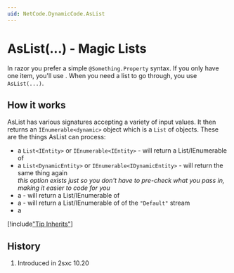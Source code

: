 ```yaml
---
uid: NetCode.DynamicCode.AsList
---
```

# AsList(...) - Magic Lists

In razor you prefer a simple `@Something.Property` syntax. If you only have one item, you'll use [](xref:NetCode.DynamicCode.AsDynamic). When you need a list to go through, you use `AsList(...)`. 

## How it works

AsList has various signatures accepting a variety of input values. It then returns an `IEnumerable<dynamic>` object which is a `List` of [](xref:ToSic.Sxc.Data.IDynamicEntity) objects. These are the things AsList can process:

* a `List<IEntity>` or `IEnumerable<IEntity>` - will return a List/IEnumerable of [](xref:ToSic.Sxc.Data.IDynamicEntity)
* a `List<DynamicEntity>` or `IEnumerable<IDynamicEntity>` - will return the same thing again  
  _this option exists just so you don't have to pre-check what you pass in, making it easier to code for you_
* a [](xref:ToSic.Eav.DataSources.IDataStream) - will return a List/IEnumerable of [](xref:ToSic.Sxc.Data.IDynamicEntity)
* a [](xref:ToSic.Eav.DataSources.IDataSource) - will return a List/IEnumerable of [](xref:ToSic.Sxc.Data.IDynamicEntity) of the `"Default"` stream 
* a 

[!include["Tip Inherits"](../razor/_include-tip-inherits.md)]


## History

1. Introduced in 2sxc 10.20